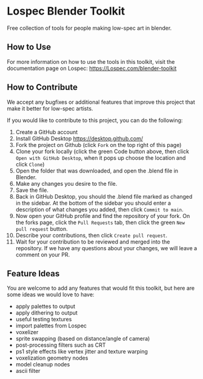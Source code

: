 # Lospec Blender Toolkit

Free collection of tools for people making low-spec art in blender.

## How to Use

For more information on how to use the tools in this toolkit, visit the documentation page on Lospec: https://Lospec.com/blender-toolkit

## How to Contribute

We accept any bugfixes or additional features that improve this project that make it better for low-spec artists. 

If you would like to contribute to this project, you can do the following:

1. Create a GitHub account 
2. Install GitHub Desktop https://desktop.github.com/
3. Fork the project on Github (click `Fork` on the top right of this page)
4. Clone your fork locally (click the green Code button above, then click `Open with GitHub Desktop`, when it pops up choose the location and click `Clone`)
5. Open the folder that was downloaded, and open the .blend file in Blender.
6. Make any changes you desire to the file.
7. Save the file. 
8. Back in GitHub Desktop, you should the .blend file marked as changed in the sidebar. At the bottom of the sidebar you should enter a description of what changes you added, then click `Commit to main`.
9. Now open your GitHub profile and find the repository of your fork. On the forks page, click the `Pull Requests` tab, then click the green `New pull request` button.
10. Describe your contributions, then click `Create pull request`.
11. Wait for your contribution to be reviewed and merged into the repository. If we have any questions about your changes, we will leave a comment on your PR. 

## Feature Ideas

You are welcome to add any features that would fit this toolkit, but here are some ideas we would love to have:

- apply palettes to output
- apply dithering to output
- useful testing textures
- import palettes from Lospec
- voxelizer
- sprite swapping (based on distance/angle of camera)
- post-processing filters such as CRT
- ps1 style effects like vertex jitter and texture warping
- voxelization geometry nodes
- model cleanup nodes
- ascii filter

